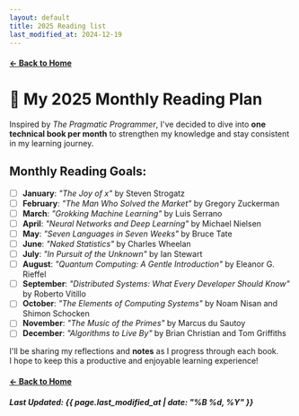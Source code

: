 ```yaml
---
layout: default
title: 2025 Reading list
last_modified_at: 2024-12-19
---
```


#### [← Back to Home](/)

# 📆 My 2025 Monthly Reading Plan

Inspired by *The Pragmatic Programmer*, I've decided to dive into **one technical book per month** to strengthen my knowledge and stay consistent in my learning journey.

## Monthly Reading Goals:

- [ ] **January**: *"The Joy of x"* by Steven Strogatz  
- [ ] **February**: *"The Man Who Solved the Market"* by Gregory Zuckerman  
- [ ] **March**: *"Grokking Machine Learning"* by Luis Serrano  
- [ ] **April**: *"Neural Networks and Deep Learning"* by Michael Nielsen  
- [ ] **May**: *"Seven Languages in Seven Weeks"* by Bruce Tate  
- [ ] **June**: *"Naked Statistics"* by Charles Wheelan  
- [ ] **July**: *"In Pursuit of the Unknown"* by Ian Stewart  
- [ ] **August**: *"Quantum Computing: A Gentle Introduction"* by Eleanor G. Rieffel  
- [ ] **September**: *"Distributed Systems: What Every Developer Should Know"* by Roberto Vitillo  
- [ ] **October**: *"The Elements of Computing Systems"* by Noam Nisan and Shimon Schocken  
- [ ] **November**: *"The Music of the Primes"* by Marcus du Sautoy  
- [ ] **December**: *"Algorithms to Live By"* by Brian Christian and Tom Griffiths  

I'll be sharing my reflections and **notes** as I progress through each book.  
I hope to keep this a productive and enjoyable learning experience!

#### [← Back to Home](/)

##### Last Updated: {{ page.last_modified_at | date: "%B %d, %Y" }}
